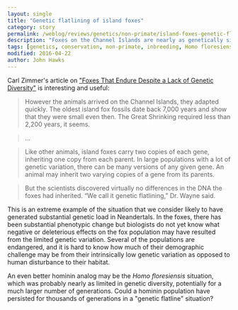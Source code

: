 ```yaml
---
layout: single
title: "Genetic flatlining of island foxes"
category: story
permalink: /weblog/reviews/genetics/non-primate/island-foxes-genetic-flatline-2016.html
description: "Foxes on the Channel Islands are nearly as genetically similar as identical twins."
tags: [genetics, conservation, non-primate, inbreeding, Homo floresiensis]
modified: 2016-04-22
author: John Hawks
---
```



Carl Zimmer's article on <a href="http://www.nytimes.com/2016/04/26/science/channel-island-foxes-least-genetic-diversity.html">"Foxes That Endure Despite a Lack of Genetic Diversity"</a> is interesting and useful: 

<blockquote>However the animals arrived on the Channel Islands, they adapted quickly. The oldest island fox fossils date back 7,000 years and show that they were small even then. The Great Shrinking required less than 2,200 years, it seems.</blockquote>

<blockquote>...</blockquote>

<blockquote>Like other animals, island foxes carry two copies of each gene, inheriting one copy from each parent. In large populations with a lot of genetic variation, there can be many versions of any given gene. An animal may inherit two varying copies of a gene from its parents.</blockquote>

<blockquote>But the scientists discovered virtually no differences in the DNA the foxes had inherited. “We call it genetic flatlining,” Dr. Wayne said.</blockquote>

This is an extreme example of the situation that we consider likely to have generated substantial genetic load in Neandertals. In the foxes, there has been substantial phenotypic change but biologists do not yet know what negative or deleterious effects on the fox population may have resulted from the limited genetic variation. Several of the populations are endangered, and it is hard to know how much of their demographic challenge may be from their intrinsically low genetic variation as opposed to human disturbance to their habitat. 

An even better hominin analog may be the <em>Homo floresiensis</em> situation, which was probably nearly as limited in genetic diversity, potentially for a much larger number of generations. Could a hominin population have persisted for thousands of generations in a "genetic flatline" situation? 
